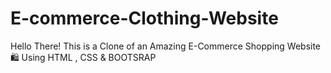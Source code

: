 # E-commerce-Clothing-Website
Hello There! This is a Clone of an Amazing E-Commerce Shopping Website 🛍️ Using HTML , CSS &amp; BOOTSRAP


